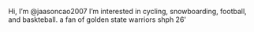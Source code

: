 Hi, I’m @jaasoncao2007
I’m interested in cycling, snowboarding, football, and baskteball.
a fan of golden state warriors
shph 26'

<!---
jaasoncao2007/jaasoncao2007 is a ✨ special ✨ repository because its `README.md` (this file) appears on your GitHub profile.
You can click the Preview link to take a look at your changes.
--->
